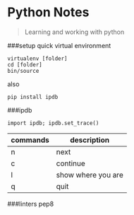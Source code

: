 # Python Notes

> Learning and working with python


###setup
quick virtual environment

```
virtualenv [folder]
cd [folder]
bin/source
```

also

```
pip install ipdb
```

###ipdb
```
import ipdb; ipdb.set_trace()
```

|commands |description          |
|---------|---------------------|
| n       | next                |
| c       | continue            |
| l       | show where you are  |
| q       | quit                |


###linters
pep8
